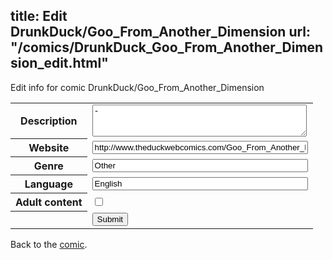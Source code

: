 title: Edit DrunkDuck/Goo_From_Another_Dimension
url: "/comics/DrunkDuck_Goo_From_Another_Dimension_edit.html"
---
Edit info for comic DrunkDuck/Goo_From_Another_Dimension

<form name="comic" action="http://gaepostmail.appspot.com/comic/" method="post">
<table class="comicinfo">
<tr>
<th>Description</th><td><textarea name="description" cols="40" rows="3">-</textarea></td>
</tr>
<tr>
<th>Website</th><td><input type="text" name="url" value="http://www.theduckwebcomics.com/Goo_From_Another_Dimension/" size="40"/></td>
</tr>
<tr>
<th>Genre</th><td><input type="text" name="genre" value="Other" size="40"/></td>
</tr>
<tr>
<th>Language</th><td><input type="text" name="language" value="English" size="40"/></td>
</tr>
<tr>
<th>Adult content</th><td><input type="checkbox" name="adult" value="adult" /></td>
</tr>
<tr>
<th></th><td>
<input type="hidden" name="comic" value="DrunkDuck_Goo_From_Another_Dimension" />
<input type="submit" name="submit" value="Submit" />
</td>
</tr>
</table>
</form>

Back to the [comic](DrunkDuck_Goo_From_Another_Dimension.html).
